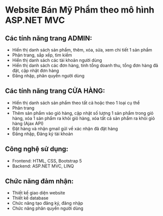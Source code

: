 # Website Bán Mỹ Phẩm theo mô hình ASP.NET MVC

## Các tính năng trang ADMIN:
- Hiển thị danh sách sản phẩm, thêm, xóa, sửa, xem chi tiết 1 sản phẩm
- Phân trang, sắp xếp, tìm kiếm
- Hiển thị danh sách các tài khoản người dùng
- Hiển thị danh sách các đơn hàng, tính tổng doanh thu, tổng đơn hàng đã đặt, cập nhật đơn hàng
- Đăng nhập, phân quyền người dùng

## Các tính năng trang CỬA HÀNG:
- Hiển thị danh sách sản phẩm theo tất cả hoặc theo 1 loại cụ thể
- Phân trang
- Thêm sản phẩm vào giỏ hàng, cập nhật số lượng 1 sản phẩm trong giỏ hàng, xóa 1 sản phẩm ra khỏi giỏ hàng, xóa tất cả sản phẩm ra khỏi giỏ hàng (Ajax API)
- Đặt hàng và nhận gmail gửi về xác nhận đã đặt hàng
- Đăng nhập, Đăng ký tài khoản

## Công nghệ sử dụng:
- Frontend: HTML, CSS, Bootstrap 5
- Backend: ASP.NET MVC, LINQ
## Chức năng đảm nhận:
- Thiết kế giao diện website
- Thiết kế database
- Chức năng tạo đăng ký, đăng nhập
- Chức năng phân quyền người dùng
